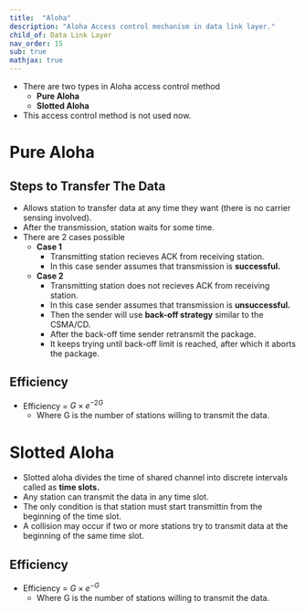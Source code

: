 ```yaml
---
title:  "Aloha"
description: "Aloha Access control mechanism in data link layer."
child_of: Data Link Layer
nav_order: 15
sub: true
mathjax: true
---
```


- There are two types in Aloha access control method
    - **Pure Aloha**
    - **Slotted Aloha**
- This access control method is not used now.

# Pure Aloha

## Steps to Transfer The Data

- Allows station to transfer data at any time they want (there is no carrier sensing involved).
- After the transmission, station waits for some time.
- There are 2 cases possible 
    - **Case 1**
        - Transmitting station recieves ACK from receiving station.
        - In this case sender assumes that transmission is **successful.**
    - **Case 2**
        - Transmitting station does not recieves ACK from receiving station.
        - In this case sender assumes that transmission is **unsuccessful.**
        - Then the sender will use **back-off strategy** similar to the CSMA/CD.
        - After the back-off time sender retransmit the package.
        - It keeps trying until back-off limit is reached, after which it aborts the package.
## Efficiency

- Efficiency = $G \times e^{-2G}$
    - Where G is the number of stations willing to transmit the data. 

# Slotted Aloha

- Slotted aloha divides the time of shared channel into discrete intervals called as **time slots.**
- Any station can transmit the data in any time slot.
- The only condition is that station must start transmittin from the beginning of the time slot.
- A collision may occur if two or more stations try to transmit data at the beginning of the same time slot.

## Efficiency

- Efficiency = $G \times e^{-G}$
    - Where G is the number of stations willing to transmit the data. 
